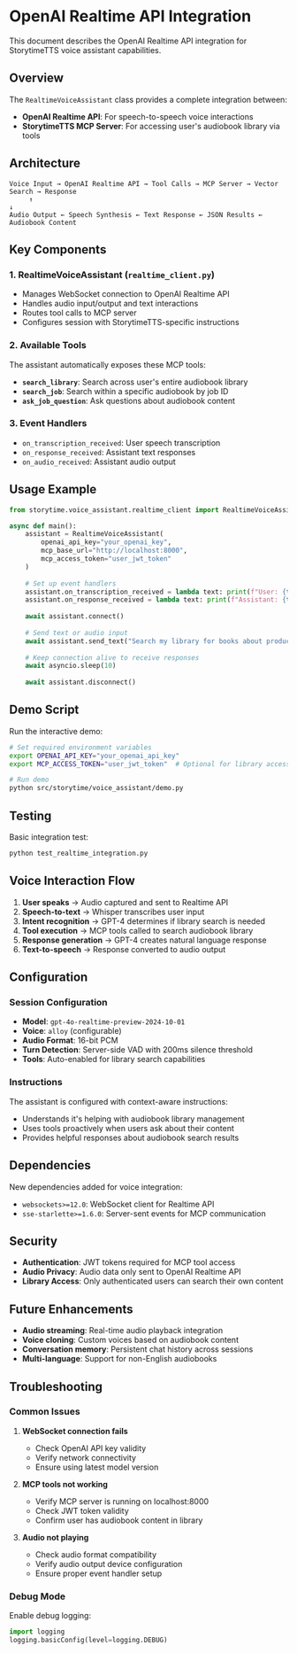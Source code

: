 # OpenAI Realtime API Integration

This document describes the OpenAI Realtime API integration for StorytimeTTS voice assistant capabilities.

## Overview

The `RealtimeVoiceAssistant` class provides a complete integration between:
- **OpenAI Realtime API**: For speech-to-speech voice interactions
- **StorytimeTTS MCP Server**: For accessing user's audiobook library via tools

## Architecture

```
Voice Input → OpenAI Realtime API → Tool Calls → MCP Server → Vector Search → Response
     ↑                                                                           ↓
Audio Output ← Speech Synthesis ← Text Response ← JSON Results ← Audiobook Content
```

## Key Components

### 1. RealtimeVoiceAssistant (`realtime_client.py`)
- Manages WebSocket connection to OpenAI Realtime API
- Handles audio input/output and text interactions
- Routes tool calls to MCP server
- Configures session with StorytimeTTS-specific instructions

### 2. Available Tools
The assistant automatically exposes these MCP tools:

- **`search_library`**: Search across user's entire audiobook library
- **`search_job`**: Search within a specific audiobook by job ID  
- **`ask_job_question`**: Ask questions about audiobook content

### 3. Event Handlers
- `on_transcription_received`: User speech transcription
- `on_response_received`: Assistant text responses
- `on_audio_received`: Assistant audio output

## Usage Example

```python
from storytime.voice_assistant.realtime_client import RealtimeVoiceAssistant

async def main():
    assistant = RealtimeVoiceAssistant(
        openai_api_key="your_openai_key",
        mcp_base_url="http://localhost:8000", 
        mcp_access_token="user_jwt_token"
    )
    
    # Set up event handlers
    assistant.on_transcription_received = lambda text: print(f"User: {text}")
    assistant.on_response_received = lambda text: print(f"Assistant: {text}")
    
    await assistant.connect()
    
    # Send text or audio input
    await assistant.send_text("Search my library for books about productivity")
    
    # Keep connection alive to receive responses
    await asyncio.sleep(10)
    
    await assistant.disconnect()
```

## Demo Script

Run the interactive demo:

```bash
# Set required environment variables
export OPENAI_API_KEY="your_openai_api_key"
export MCP_ACCESS_TOKEN="user_jwt_token"  # Optional for library access

# Run demo
python src/storytime/voice_assistant/demo.py
```

## Testing

Basic integration test:
```bash
python test_realtime_integration.py
```

## Voice Interaction Flow

1. **User speaks** → Audio captured and sent to Realtime API
2. **Speech-to-text** → Whisper transcribes user input
3. **Intent recognition** → GPT-4 determines if library search is needed
4. **Tool execution** → MCP tools called to search audiobook library
5. **Response generation** → GPT-4 creates natural language response
6. **Text-to-speech** → Response converted to audio output

## Configuration

### Session Configuration
- **Model**: `gpt-4o-realtime-preview-2024-10-01`
- **Voice**: `alloy` (configurable)
- **Audio Format**: 16-bit PCM
- **Turn Detection**: Server-side VAD with 200ms silence threshold
- **Tools**: Auto-enabled for library search capabilities

### Instructions
The assistant is configured with context-aware instructions:
- Understands it's helping with audiobook library management
- Uses tools proactively when users ask about their content
- Provides helpful responses about audiobook search results

## Dependencies

New dependencies added for voice integration:
- `websockets>=12.0`: WebSocket client for Realtime API
- `sse-starlette>=1.6.0`: Server-sent events for MCP communication

## Security

- **Authentication**: JWT tokens required for MCP tool access
- **Audio Privacy**: Audio data only sent to OpenAI Realtime API
- **Library Access**: Only authenticated users can search their own content

## Future Enhancements

- **Audio streaming**: Real-time audio playback integration
- **Voice cloning**: Custom voices based on audiobook content
- **Conversation memory**: Persistent chat history across sessions
- **Multi-language**: Support for non-English audiobooks

## Troubleshooting

### Common Issues

1. **WebSocket connection fails**
   - Check OpenAI API key validity
   - Verify network connectivity
   - Ensure using latest model version

2. **MCP tools not working**  
   - Verify MCP server is running on localhost:8000
   - Check JWT token validity
   - Confirm user has audiobook content in library

3. **Audio not playing**
   - Check audio format compatibility
   - Verify audio output device configuration
   - Ensure proper event handler setup

### Debug Mode
Enable debug logging:
```python
import logging
logging.basicConfig(level=logging.DEBUG)
```